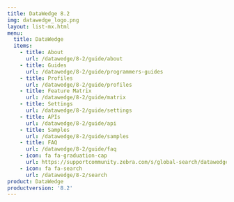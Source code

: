 ```yaml
---
title: DataWedge 8.2
img: datawedge_logo.png
layout: list-mx.html
menu:
  title: DataWedge
  items:
    - title: About
      url: /datawedge/8-2/guide/about
    - title: Guides
      url: /datawedge/8-2/guide/programmers-guides
    - title: Profiles
      url: /datawedge/8-2/guide/profiles
    - title: Feature Matrix
      url: /datawedge/8-2/guide/matrix
    - title: Settings
      url: /datawedge/8-2/guide/settings
    - title: APIs
      url: /datawedge/8-2/guide/api
    - title: Samples
      url: /datawedge/8-2/guide/samples
    - title: FAQ
      url: /datawedge/8-2/guide/faq
    - icon: fa fa-graduation-cap
      url: https://supportcommunity.zebra.com/s/global-search/datawedge?language=en_US
    - icon: fa fa-search
      url: /datawedge/8-2/search
product: DataWedge
productversion: '8.2'
---
```

